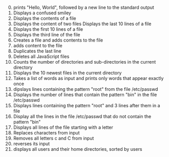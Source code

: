 0. prints "Hello, World", followed by a new line to the standard output
1. Displays a confused smiley
2. Displays the contents of a file 
3. Displays the content of two files 
Displays the last 10 lines of a file 
5. Displays the first 10 lines of a file 
6. Displays the third line of the file
7. Creates a file and adds contents to the file 
8. adds content to the file 
9. Duplicates the last line 
10. Deletes all JavaScript files 
11. Counts the number of directories and sub-directories in the current directory
12. Displays the 10 newest files in the current directory
13. Takes a list of words as input and prints only words that appear exactly once 
14. dipslays lines containing the pattern "root" from the file /etc/passwd 
15. Displays the number of lines that contain the pattern "bin" in the file /etc/passwd
16. Displays lines containing the pattern "root" and 3 lines after them in a file
17. Display all the lines in the file /etc/passwd that do not contain the pattern "bin" 
18. Displays all lines of the file starting with a letter 
 19. Replaces characters from input 
20. Removes all letters c and C from input
21. reverses its input 
22. displays all users and their home directories, sorted by users 
